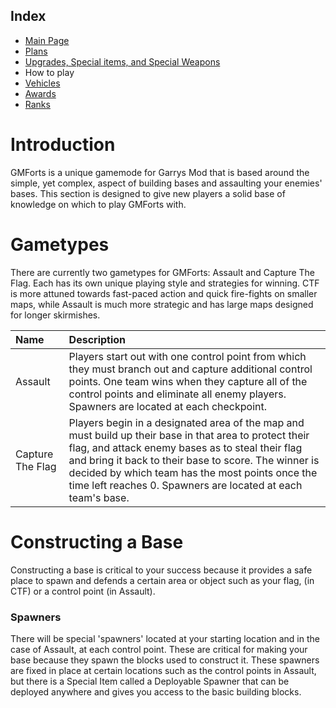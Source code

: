 ## Index ##
  * [Main Page](http://code.google.com/p/gfplus/)
  * [Plans](plans.md)
  * [Upgrades, Special items, and Special Weapons](Specials.md)
  * How to play
  * [Vehicles](Vehicles.md)
  * [Awards](Awards.md)
  * [Ranks](Ranks.md)

# Introduction #
GMForts is a unique gamemode for Garrys Mod that is based around the simple, yet complex, aspect of building bases and assaulting your enemies' bases. This section is designed to give new players a solid base of knowledge on which to play GMForts with.

# Gametypes #
There are currently two gametypes for GMForts: Assault and Capture The Flag. Each has its own unique playing style and strategies for winning. CTF is more attuned towards fast-paced action and quick fire-fights on smaller maps, while Assault is much more strategic and has large maps designed for longer skirmishes.

|**Name**|**Description**|
|:-------|:--------------|
|Assault |Players start out with one control point from which they must branch out and capture additional control points. One team wins when they capture all of the control points and eliminate all enemy players. Spawners are located at each checkpoint.|
|Capture The Flag|Players begin in a designated area of the map and must build up their base in that area to protect their flag, and attack enemy bases as to steal their flag and bring it back to their base to score. The winner is decided by which team has the most points once the time left reaches 0. Spawners are located at each team's base.|

# Constructing a Base #
Constructing a base is critical to your success because it provides a safe place to spawn and defends a certain area or object such as your flag, (in CTF) or a control point (in Assault).

### Spawners ###
There will be special 'spawners' located at your starting location and in the case of Assault, at each control point. These are critical for making your base because they spawn the blocks used to construct it. These spawners are fixed in place at certain locations such as the control points in Assault, but there is a Special Item called a Deployable Spawner that can be deployed anywhere and gives you access to the basic building blocks.